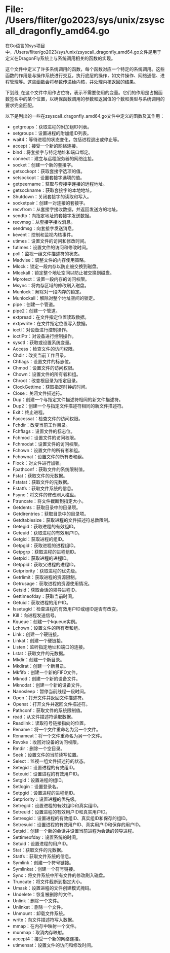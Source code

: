 # File: /Users/fliter/go2023/sys/unix/zsyscall_dragonfly_amd64.go

在Go语言的sys项目中，/Users/fliter/go2023/sys/unix/zsyscall_dragonfly_amd64.go文件是用于定义在DragonFly系统上与系统调用相关的函数的实现。

这个文件中定义了许多系统调用的函数，每个函数对应一个特定的系统调用。这些函数的作用是与操作系统进行交互，执行底层的操作，如文件操作、网络通信、进程管理等。这些函数会将参数传递给内核，并处理内核返回的结果。

下划线`_`在这个文件中用作占位符，表示不需要使用的变量。它们的作用是占据函数签名中的某个位置，以确保函数调用的参数和返回值的个数和类型与系统调用的要求完全匹配。

以下是列出的一些在zsyscall_dragonfly_amd64.go文件中定义的函数及其作用：

- getgroups：获取进程的附加组ID列表。
- setgroups：设置进程的附加组ID列表。
- wait4：等待进程的状态变化，包括进程退出或停止等。
- accept：接受一个新的网络连接。
- bind：将套接字与特定地址和端口绑定。
- connect：建立与远程服务器的网络连接。
- socket：创建一个新的套接字。
- getsockopt：获取套接字选项的值。
- setsockopt：设置套接字选项的值。
- getpeername：获取与套接字连接的远程地址。
- getsockname：获取套接字的本地地址。
- Shutdown：关闭套接字的读取和写入。
- socketpair：创建一对连接的套接字。
- recvfrom：从套接字接收数据，并返回发送方的地址。
- sendto：向指定地址的套接字发送数据。
- recvmsg：从套接字接收消息。
- sendmsg：向套接字发送消息。
- kevent：控制和监视内核事件。
- utimes：设置文件的访问和修改时间。
- futimes：设置文件的访问和修改时间。
- poll：监视一组文件描述符的状态。
- Madvise：调整文件的内存使用策略。
- Mlock：锁定一段内存以防止被交换到磁盘。
- Mlockall：锁定整个地址空间以防止被交换到磁盘。
- Mprotect：设置一段内存的访问权限。
- Msync：将内存区域的修改刷入磁盘。
- Munlock：解除对一段内存的锁定。
- Munlockall：解除对整个地址空间的锁定。
- pipe：创建一个管道。
- pipe2：创建一个管道。
- extpread：在文件指定位置读取数据。
- extpwrite：在文件指定位置写入数据。
- ioctl：对设备进行控制操作。
- ioctlPtr：对设备进行控制操作。
- sysctl：获取或设置系统变量。
- Access：检查文件的访问权限。
- Chdir：改变当前工作目录。
- Chflags：设置文件的标志位。
- Chmod：设置文件的访问权限。
- Chown：设置文件的所有者和组。
- Chroot：改变根目录为指定目录。
- ClockGettime：获取指定时钟的时间。
- Close：关闭文件描述符。
- Dup：创建一个与指定文件描述符相同的新文件描述符。
- Dup2：创建一个与指定文件描述符相同的新文件描述符。
- Exit：终止进程。
- Faccessat：检查文件的访问权限。
- Fchdir：改变当前工作目录。
- Fchflags：设置文件的标志位。
- Fchmod：设置文件的访问权限。
- Fchmodat：设置文件的访问权限。
- Fchown：设置文件的所有者和组。
- Fchownat：设置文件的所有者和组。
- Flock：对文件进行加锁。
- Fpathconf：获取文件的系统限制值。
- Fstat：获取文件的元数据。
- Fstatat：获取文件的元数据。
- Fstatfs：获取文件系统的信息。
- Fsync：将文件的修改刷入磁盘。
- Ftruncate：将文件截断到指定大小。
- Getdents：获取目录中的目录项。
- Getdirentries：获取目录中的目录项。
- Getdtablesize：获取进程的文件描述符总数限制。
- Getegid：获取进程的有效组ID。
- Geteuid：获取进程的有效用户ID。
- Getgid：获取进程的组ID。
- Getpgid：获取进程的进程组ID。
- Getpgrp：获取进程的进程组ID。
- Getpid：获取进程的进程ID。
- Getppid：获取父进程的进程ID。
- Getpriority：获取进程的优先级。
- Getrlimit：获取进程的资源限制。
- Getrusage：获取进程的资源使用情况。
- Getsid：获取会话的领导进程ID。
- Gettimeofday：获取当前时间。
- Getuid：获取进程的用户ID。
- Issetugid：检查进程的有效用户ID或组ID是否有改变。
- Kill：向进程发送信号。
- Kqueue：创建一个kqueue实例。
- Lchown：设置文件的所有者和组。
- Link：创建一个硬链接。
- Linkat：创建一个硬链接。
- Listen：监听指定地址和端口的连接。
- Lstat：获取文件的元数据。
- Mkdir：创建一个新目录。
- Mkdirat：创建一个新目录。
- Mkfifo：创建一个新的FIFO文件。
- Mknod：创建一个新的设备文件。
- Mknodat：创建一个新的设备文件。
- Nanosleep：暂停当前线程一段时间。
- Open：打开文件并返回文件描述符。
- Openat：打开文件并返回文件描述符。
- Pathconf：获取文件的系统限制值。
- read：从文件描述符读取数据。
- Readlink：读取符号链接指向的位置。
- Rename：将一个文件重命名为另一个文件。
- Renameat：将一个文件重命名为另一个文件。
- Revoke：收回对设备的访问权限。
- Rmdir：删除一个空目录。
- Seek：设置文件的当前读写位置。
- Select：监视一组文件描述符的状态。
- Setegid：设置进程的有效组ID。
- Seteuid：设置进程的有效用户ID。
- Setgid：设置进程的组ID。
- Setlogin：设置登录名。
- Setpgid：设置进程的进程组ID。
- Setpriority：设置进程的优先级。
- Setregid：设置进程的有效组ID和真实组ID。
- Setreuid：设置进程的有效用户ID和真实用户ID。
- Setresgid：设置进程的有效组ID、真实组ID和保存的组ID。
- Setresuid：设置进程的有效用户ID、真实用户ID和保存的用户ID。
- Setsid：创建一个新的会话并设置当前进程为会话的领导进程。
- Settimeofday：设置系统的时间。
- Setuid：设置进程的用户ID。
- Stat：获取文件的元数据。
- Statfs：获取文件系统的信息。
- Symlink：创建一个符号链接。
- Symlinkat：创建一个符号链接。
- Sync：将文件系统中所有文件的修改刷入磁盘。
- Truncate：将文件截断到指定大小。
- Umask：设置进程的文件创建模式掩码。
- Undelete：恢复被删除的文件。
- Unlink：删除一个文件。
- Unlinkat：删除一个文件。
- Unmount：卸载文件系统。
- write：向文件描述符写入数据。
- mmap：在内存中映射一个文件。
- munmap：取消内存映射。
- accept4：接受一个新的网络连接。
- utimensat：设置文件的访问和修改时间。

